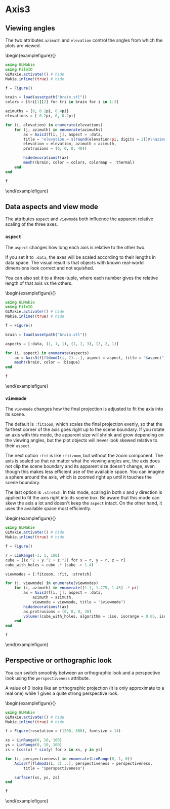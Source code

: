 # Axis3

## Viewing angles

The two attributes `azimuth` and `elevation` control the angles from which the plots are viewed.

\begin{examplefigure}{}
```julia
using GLMakie
using FileIO
GLMakie.activate!() # hide
Makie.inline!(true) # hide

f = Figure()

brain = load(assetpath("brain.stl"))
colors = [tri[1][2] for tri in brain for i in 1:3]

azimuths = [0, 0.2pi, 0.4pi]
elevations = [-0.2pi, 0, 0.2pi]

for (i, elevation) in enumerate(elevations)
    for (j, azimuth) in enumerate(azimuths)
        ax = Axis3(f[i, j], aspect = :data,
        title = "elevation = $(round(elevation/pi, digits = 2))π\nazimuth = $(round(azimuth/pi, digits = 2))π",
        elevation = elevation, azimuth = azimuth,
        protrusions = (0, 0, 0, 40))

        hidedecorations!(ax)
        mesh!(brain, color = colors, colormap = :thermal)
    end
end

f
```
\end{examplefigure}
## Data aspects and view mode

The attributes `aspect` and `viewmode` both influence the apparent relative scaling of the three axes.

### `aspect`

The `aspect` changes how long each axis is relative to the other two.

If you set it to `:data`, the axes will be scaled according to their lengths in data space.
The visual result is that objects with known real-world dimensions look correct and not squished.

You can also set it to a three-tuple, where each number gives the relative length of that axis vs the others.

\begin{examplefigure}{}
```julia
using GLMakie
using FileIO
GLMakie.activate!() # hide
Makie.inline!(true) # hide

f = Figure()

brain = load(assetpath("brain.stl"))

aspects = [:data, (1, 1, 1), (1, 2, 3), (3, 2, 1)]

for (i, aspect) in enumerate(aspects)
    ax = Axis3(f[fldmod1(i, 2)...], aspect = aspect, title = "$aspect")
    mesh!(brain, color = :bisque)
end

f
```
\end{examplefigure}
### `viewmode`

The `viewmode` changes how the final projection is adjusted to fit the axis into its scene.

The default is `:fitzoom`, which scales the final projection evenly, so that the farthest corner of the axis goes right up to the scene boundary.
If you rotate an axis with this mode, the apparent size will shrink and grow depending on the viewing angles, but the plot objects will never look skewed relative to their `aspect`.

The next option `:fit` is like `:fitzoom`, but without the zoom component.
The axis is scaled so that no matter what the viewing angles are, the axis does not clip the scene boundary and its apparent size doesn't change, even though this makes less efficient use of the available space.
You can imagine a sphere around the axis, which is zoomed right up until it touches the scene boundary.

The last option is `:stretch`.
In this mode, scaling in both x and y direction is applied to fit the axis right into its scene box.
Be aware that this mode can skew the axis a lot and doesn't keep the `aspect` intact.
On the other hand, it uses the available space most efficiently.

\begin{examplefigure}{}
```julia
using GLMakie
GLMakie.activate!() # hide
Makie.inline!(true) # hide

f = Figure()

r = LinRange(-1, 1, 100)
cube = [(x.^2 + y.^2 + z.^2) for x = r, y = r, z = r]
cube_with_holes = cube .* (cube .> 1.4)

viewmodes = [:fitzoom, :fit, :stretch]

for (j, viewmode) in enumerate(viewmodes)
    for (i, azimuth) in enumerate([1.1, 1.275, 1.45] .* pi)
        ax = Axis3(f[i, j], aspect = :data,
            azimuth = azimuth,
            viewmode = viewmode, title = "$viewmode")
        hidedecorations!(ax)
        ax.protrusions = (0, 0, 0, 20)
        volume!(cube_with_holes, algorithm = :iso, isorange = 0.05, isovalue = 1.7)
    end
end

f
```
\end{examplefigure}
## Perspective or orthographic look

You can switch smoothly between an orthographic look and a perspective look using the `perspectiveness` attribute.

A value of 0 looks like an orthographic projection (it is only approximate to a real one) while 1 gives a quite strong perspective look.

\begin{examplefigure}{}
```julia
using GLMakie
GLMakie.activate!() # hide
Makie.inline!(true) # hide

f = Figure(resolution = (1200, 800), fontsize = 14)

xs = LinRange(0, 10, 100)
ys = LinRange(0, 10, 100)
zs = [cos(x) * sin(y) for x in xs, y in ys]

for (i, perspectiveness) in enumerate(LinRange(0, 1, 6))
    Axis3(f[fldmod1(i, 3)...], perspectiveness = perspectiveness,
        title = "$perspectiveness")

    surface!(xs, ys, zs)
end

f
```
\end{examplefigure}
